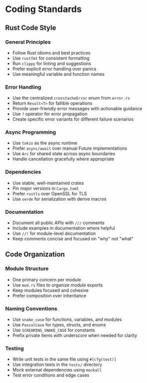 # Coding Standards

## Rust Code Style

### General Principles
- Follow Rust idioms and best practices
- Use `rustfmt` for consistent formatting
- Run `clippy` for linting and suggestions
- Prefer explicit error handling over panics
- Use meaningful variable and function names

### Error Handling
- Use the centralized `crosstacheError` enum from `error.rs`
- Return `Result<T>` for fallible operations
- Provide user-friendly error messages with actionable guidance
- Use `?` operator for error propagation
- Create specific error variants for different failure scenarios

### Async Programming
- Use `tokio` as the async runtime
- Prefer `async/await` over manual Future implementations
- Use `Arc` for shared state across async boundaries
- Handle cancellation gracefully where appropriate

### Dependencies
- Use stable, well-maintained crates
- Pin major versions in `Cargo.toml`
- Prefer `rustls` over OpenSSL for TLS
- Use `serde` for serialization with derive macros

### Documentation
- Document all public APIs with `///` comments
- Include examples in documentation where helpful
- Use `//!` for module-level documentation
- Keep comments concise and focused on "why" not "what"

## Code Organization

### Module Structure
- One primary concern per module
- Use `mod.rs` files to organize module exports
- Keep modules focused and cohesive
- Prefer composition over inheritance

### Naming Conventions
- Use `snake_case` for functions, variables, and modules
- Use `PascalCase` for types, structs, and enums
- Use `SCREAMING_SNAKE_CASE` for constants
- Prefix private items with underscore when needed for clarity

### Testing
- Write unit tests in the same file using `#[cfg(test)]`
- Use integration tests in the `tests/` directory
- Mock external dependencies using `mockall`
- Test error conditions and edge cases